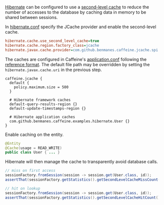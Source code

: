 [Hibernate] can be configured to use a [second-level cache] to reduce the number of accesses
to the database by caching data in memory to be shared between sessions.

In [hibernate.conf](src/main/resources/hibernate.properties) specify the JCache provider and enable
the second-level cache.

```ini
hibernate.cache.use_second_level_cache=true
hibernate.cache.region.factory_class=jcache
hibernate.javax.cache.provider=com.github.benmanes.caffeine.jcache.spi.CaffeineCachingProvider
```

The caches are configured in Caffeine's [application.conf](src/main/resources/application.conf)
following the [reference format](../../jcache/src/main/resources/reference.conf). The default file
path may be overridden by setting the `hibernate.javax.cache.uri` in the previous step.

```hocon
caffeine.jcache {
  default {
    policy.maximum.size = 500
  }

  # Hibernate framework caches
  default-query-results-region {}
  default-update-timestamps-region {}

  # Hibernate application caches
  com.github.benmanes.caffeine.examples.hibernate.User {}
}
```

Enable caching on the entity.

```java
@Entity
@Cache(usage = READ_WRITE)
public class User { ... }
```

Hibernate will then manage the cache to transparently avoid database calls.

```java
// miss on first access
sessionFactory.fromSession(session -> session.get(User.class, id));
assertThat(sessionFactory.getStatistics().getSecondLevelCacheMissCount()).isEqualTo(1);

// hit on lookup
sessionFactory.fromSession(session -> session.get(User.class, id));
assertThat(sessionFactory.getStatistics().getSecondLevelCacheHitCount()).isEqualTo(1);
```

[Hibernate]: https://hibernate.org/orm/
[second-level cache]: https://docs.jboss.org/hibernate/orm/6.3/introduction/html_single/Hibernate_Introduction.html#second-level-cache-configuration
